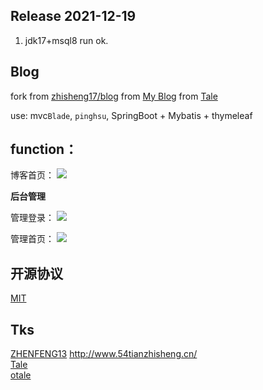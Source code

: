 ## Release 2021-12-19
  1. jdk17+msql8 run ok.

## Blog

fork from [zhisheng17/blog](https://github.com/zhisheng17/blog) from [My Blog](https://github.com/ZHENFENG13/My-Blog)  from  [Tale](https://github.com/otale/tale) 

use: mvc`Blade`, `pinghsu`, SpringBoot + Mybatis + thymeleaf 

## function：

 博客首页：
 ![](img/index.png)
 
 **后台管理**
 
 管理登录：
 ![](img/admin-login.png)
 
 管理首页：
 ![](img/admin-index.png)
 
## 开源协议

[MIT](./LICENSE)

## Tks

[ZHENFENG13](https://github.com/ZHENFENG13) http://www.54tianzhisheng.cn/  
[Tale](https://github.com/otale/tale)    
[otale](https://github.com/otale)  
